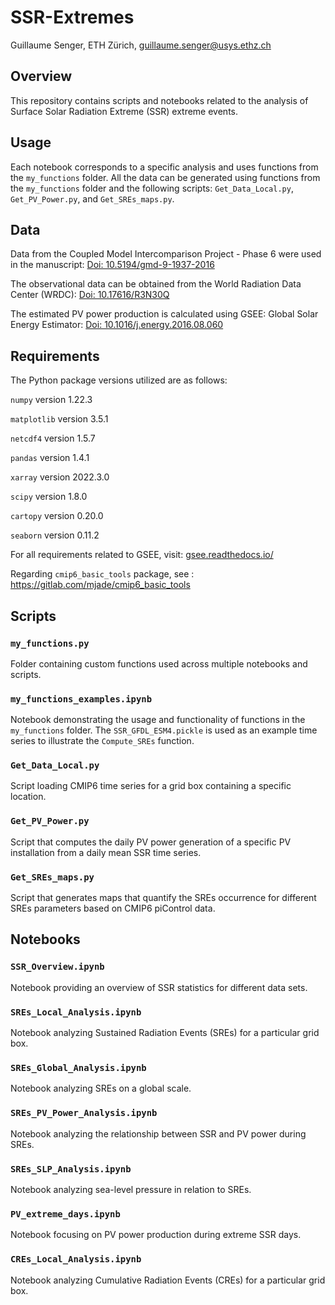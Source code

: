 # SSR-Extremes

Guillaume Senger, ETH Zürich, guillaume.senger@usys.ethz.ch

## Overview
This repository contains scripts and notebooks related to the analysis of Surface Solar Radiation Extreme (SSR) extreme events.

## Usage

Each notebook corresponds to a specific analysis and uses functions from the `my_functions` folder. All the data can be generated using functions from the `my_functions` folder and the following scripts: `Get_Data_Local.py`, `Get_PV_Power.py`, and `Get_SREs_maps.py`.

## Data

Data from the Coupled Model Intercomparison Project - Phase 6 were used in the manuscript: [Doi: 10.5194/gmd-9-1937-2016](https://doi.org/10.5194/gmd-9-1937-2016)

The observational data can be obtained from the World Radiation Data Center (WRDC): [Doi: 10.17616/R3N30Q ](http://doi.org/10.17616/R3N30Q)

The estimated PV power production is calculated using GSEE: Global Solar Energy Estimator: [Doi: 10.1016/j.energy.2016.08.060](https://doi.org/10.1016/j.energy.2016.08.060)

## Requirements

The Python package versions utilized are as follows:

`numpy`      version 1.22.3

`matplotlib` version 3.5.1

`netcdf4`    version 1.5.7

`pandas`     version 1.4.1

`xarray`     version 2022.3.0

`scipy`      version 1.8.0

`cartopy`    version 0.20.0

`seaborn`    version 0.11.2

For all requirements related to GSEE, visit: [gsee.readthedocs.io/](https://gsee.readthedocs.io/en/latest/)

Regarding `cmip6_basic_tools` package, see : https://gitlab.com/mjade/cmip6_basic_tools
    
## Scripts

### `my_functions.py`
Folder containing custom functions used across multiple notebooks and scripts.

### `my_functions_examples.ipynb`
Notebook demonstrating the usage and functionality of functions in the `my_functions` folder. 
The `SSR_GFDL_ESM4.pickle` is used as an example time series to illustrate the `Compute_SREs` function.

### `Get_Data_Local.py`
Script loading CMIP6 time series for a grid box containing a specific location.

### `Get_PV_Power.py`
Script that computes the daily PV power generation of a specific PV installation from a daily mean SSR time series.

### `Get_SREs_maps.py`
Script that generates maps that quantify the SREs occurrence for different SREs parameters based on CMIP6 piControl data.

## Notebooks

### `SSR_Overview.ipynb`
Notebook providing an overview of SSR statistics for different data sets.

### `SREs_Local_Analysis.ipynb`
Notebook analyzing Sustained Radiation Events (SREs) for a particular grid box.

### `SREs_Global_Analysis.ipynb`
Notebook analyzing SREs on a global scale.

### `SREs_PV_Power_Analysis.ipynb`
Notebook analyzing the relationship between SSR and PV power during SREs.

### `SREs_SLP_Analysis.ipynb`
Notebook analyzing sea-level pressure in relation to SREs.

### `PV_extreme_days.ipynb`
Notebook focusing on PV power production during extreme SSR days.

### `CREs_Local_Analysis.ipynb`
Notebook analyzing Cumulative Radiation Events (CREs) for a particular grid box.
